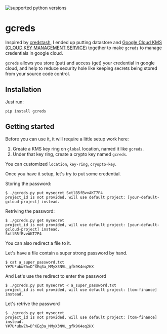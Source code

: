 ![supported python versions](https://img.shields.io/badge/python-2.7%2C%203.4%2C%203.5%2C%203.6-blue.svg)

# gcreds

Inspired by [credstash](https://github.com/fugue/credstash),  I ended up putting datastore and [Google Cloud KMS (CLOUD KEY MANAGEMENT SERVICE)](https://cloud.google.com/kms/) together to make `gcreds` to manage credentials in google cloud.

`gcreds` allows you store (put) and access (get) your credential in google cloud, and help to reduce security hole like keeping secrets being stored from your source code control.

## Installation

Just run:

```
pip install gcreds
```

## Getting started

Before you can use it, it will require a little setup work here:

1. Greate a KMS key ring on `global` location, named it like `gcreds`.
2. Under that key ring, create a crypto key named `gcreds`.

You can customized `location`, `key-ring`, `cryopto-key`.

Once you have it setup, let's try to put some credential.

Storing the password:

```
$ ./gcreds.py put mysecret SxtlB5fBvvAKT7P4
project_id is not provided, will use default project: [your-default-gcloud-project] instead.
```

Retriving the password:

```
$ ./gcreds.py get mysecret
project_id is not provided, will use default project: [your-default-gcloud-project] instead.
SxtlB5fBvvAKT7P4
```

You can also redirect a file to it.

Let's have a file contain a super strong password by hand.

```
$ cat a_super_password.txt
Y#7U*ubwZh=D^XEq3a_MMyX3NVL_gfk9K4eq2HX
```

And Let's use the redirect to enter the password

```
$ ./gcreds.py put mysecret < a_super_password.txt
project_id is not provided, will use default project: [tom-finance] instead.

```

Let's retrive the password

```
$ ./gcreds.py get mysecret
project_id is not provided, will use default project: [tom-finance] instead.
Y#7U*ubwZh=D^XEq3a_MMyX3NVL_gfk9K4eq2HX
```

